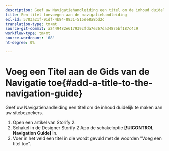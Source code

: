 ```yaml
---
description: Geef uw Navigatiehandleiding een titel om de inhoud duidelijk te maken aan uw sitebezoekers.
title: Een titel toevoegen aan de navigatiehandleiding
exl-id: 5783a21f-91df-4b84-8831-515ee8a8bd2c
translation-type: tm+mt
source-git-commit: a2449482e617939cfda7e367da34875bf187c4c9
workflow-type: tm+mt
source-wordcount: '68'
ht-degree: 0%

---
```


# Voeg een Titel aan de Gids van de Navigatie toe{#add-a-title-to-the-navigation-guide}

Geef uw Navigatiehandleiding een titel om de inhoud duidelijk te maken aan uw sitebezoekers.

1. Open een artikel van Storify 2.
1. Schakel in de Designer Storify 2 App de schakeloptie **[!UICONTROL Navigation Guide]** in.
1. Voer in het veld een titel in die wordt gevuld met de woorden &quot;Voeg een titel toe&quot;.
